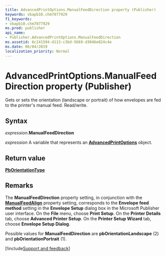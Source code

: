 ```yaml
---
title: AdvancedPrintOptions.ManualFeedDirection property (Publisher)
keywords: vbapb10.chm7077929
f1_keywords:
- vbapb10.chm7077929
ms.prod: publisher
api_name:
- Publisher.AdvancedPrintOptions.ManualFeedDirection
ms.assetid: 6c241594-d113-c3bd-5669-d3046e824c4e
ms.date: 06/04/2019
localization_priority: Normal
---
```



# AdvancedPrintOptions.ManualFeedDirection property (Publisher)

Gets or sets the orientation (landscape or portrait) of how envelopes are fed to the printer's manual feed. Read/write.


## Syntax

_expression_.**ManualFeedDirection**

_expression_ A variable that represents an **[AdvancedPrintOptions](Publisher.AdvancedPrintOptions.md)** object.


## Return value

**[PbOrientationType](publisher.pborientationtype.md)**


## Remarks

The **ManualFeedDirection** property setting, in conjunction with the **[ManualFeedAlign](Publisher.AdvancedPrintOptions.ManualFeedAlign.md)** property setting, corresponds to the **Envelope feed method** setting in the **Envelope Setup** dialog box in the Microsoft Publisher user interface. On the **File** menu, choose **Print Setup**. On the **Printer Details** tab, choose **Advanced Printer Setup**. On the **Printer Setup Wizard** tab, choose **Envelope Setup Dialog**.

Possible values for **ManualFeedDirection** are **pbOrientationLandscape** (2) and **pbOrientationPortrait** (1).




[!include[Support and feedback](~/includes/feedback-boilerplate.md)]